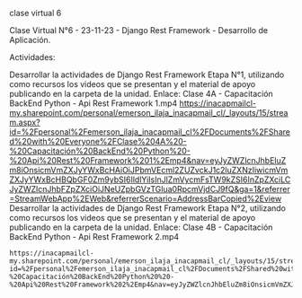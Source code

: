 clase virtual 6 

Clase Virtual N°6 - 23-11-23 - Django Rest Framework - Desarrollo de Aplicación.

Actividades:

Desarrollar la actividades de Django Rest Framework Etapa N°1, utilizando como recursos los videos que se presentan y el material de apoyo publicando en la carpeta de la unidad.
     Enlace:   Clase 4A - Capacitación BackEnd Python - Api Rest Framework 1.mp4
    https://inacapmailcl-my.sharepoint.com/personal/emerson_ilaja_inacapmail_cl/_layouts/15/stream.aspx?id=%2Fpersonal%2Femerson_ilaja_inacapmail_cl%2FDocuments%2FShared%20with%20Everyone%2FClase%204A%20-%20Capacitación%20BackEnd%20Python%20-%20Api%20Rest%20Framework%201%2Emp4&nav=eyJyZWZlcnJhbEluZm8iOnsicmVmZXJyYWxBcHAiOiJPbmVEcml2ZUZvckJ1c2luZXNzIiwicmVmZXJyYWxBcHBQbGF0Zm9ybSI6IldlYiIsInJlZmVycmFsTW9kZSI6InZpZXciLCJyZWZlcnJhbFZpZXciOiJNeUZpbGVzTGlua0RpcmVjdCJ9fQ&ga=1&referrer=StreamWebApp%2EWeb&referrerScenario=AddressBarCopied%2Eview
Desarrollar la actividades de Django Rest Framework Etapa N°2, utilizando como recursos los videos que se presentan y el material de apoyo publicando en la carpeta de la unidad.
     Enlace:   Clase 4B - Capacitación BackEnd Python - Api Rest Framework 2.mp4

    https://inacapmailcl-my.sharepoint.com/personal/emerson_ilaja_inacapmail_cl/_layouts/15/stream.aspx?id=%2Fpersonal%2Femerson_ilaja_inacapmail_cl%2FDocuments%2FShared%20with%20Everyone%2FClase%204B%20-%20Capacitación%20BackEnd%20Python%20%20-%20Api%20Rest%20Framework%202%2Emp4&nav=eyJyZWZlcnJhbEluZm8iOnsicmVmZXJyYWxBcHAiOiJPbmVEcml2ZUZvckJ1c2luZXNzIiwicmVmZXJyYWxBcHBQbGF0Zm9ybSI6IldlYiIsInJlZmVycmFsTW9kZSI6InZpZXciLCJyZWZlcnJhbFZpZXciOiJNeUZpbGVzTGlua0RpcmVjdCJ9fQ&ga=1&referrer=StreamWebApp%2EWeb&referrerScenario=AddressBarCopied%2Eview


    

